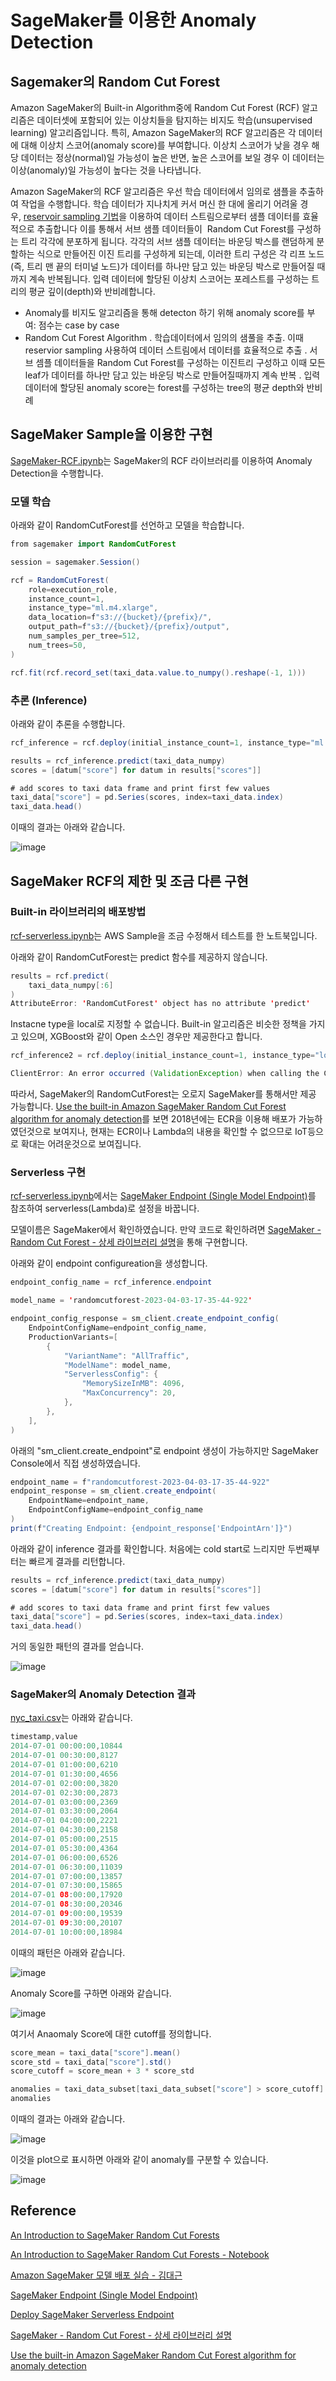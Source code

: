# SageMaker를 이용한 Anomaly Detection

## Sagemaker의 Random Cut Forest

Amazon SageMaker의 Built-in Algorithm중에 Random Cut Forest (RCF) 알고리즘은 데이터셋에 포함되어 있는 이상치들을 탐지하는 비지도 학습(unsupervised learning) 알고리즘입니다. 특히, Amazon SageMaker의 RCF 알고리즘은 각 데이터에 대해 이상치 스코어(anomaly score)를 부여합니다. 이상치 스코어가 낮을 경우 해당 데이터는 정상(normal)일 가능성이 높은 반면, 높은 스코어를 보일 경우 이 데이터는 이상(anomaly)일 가능성이 높다는 것을 나타냅니다.

Amazon SageMaker의 RCF 알고리즘은 우선 학습 데이터에서 임의로 샘플을 추출하여 작업을 수행합니다. 학습 데이터가 지나치게 커서 머신 한 대에 올리기 어려울 경우, [reservoir sampling 기법](https://en.wikipedia.org/wiki/Reservoir_sampling)을 이용하여 데이터 스트림으로부터 샘플 데이터를 효율적으로 추출합니다 이를 통해서 서브 샘플 데이터들이  Random Cut Forest를 구성하는 트리 각각에 분포하게 됩니다. 각각의 서브 샘플 데이터는 바운딩 박스를 랜덤하게 분할하는 식으로 만들어진 이진 트리를 구성하게 되는데, 이러한 트리 구성은 각 리프 노드(즉, 트리 맨 끝의 터미널 노드)가 데이터를 하나만 담고 있는 바운딩 박스로 만들어질 때까지 계속 반복됩니다. 입력 데이터에 할당된 이상치 스코어는 포레스트를 구성하는 트리의 평균 깊이(depth)와 반비례합니다.

- Anomaly를 비지도 알고리즘을 통해 detecton 하기 위해 anomaly score를 부여: 점수는 case by case
- Random Cut Forest Algorithm
. 학습데이터에서 임의의 샘풀을 추출. 이때 reservior sampling 사용하여 데이터 스트림에서 데이터를 효율적으로 추출
. 서브 셈플 데이터들을 Random Cut Forest를 구성하는 이진트리 구성하고 이때 모든 leaf가 데이터를 하나만 담고 있는 바운딩 박스로 만들어질때까지 계속 반복
. 입력 데이터에 할당된 anomaly score는 forest를 구성하는 tree의 평균 depth와 반비례

## SageMaker Sample을 이용한 구현

[SageMaker-RCF.ipynb](https://github.com/kyopark2014/ML-anomaly-detection/blob/main/SageMaker/SageMaker-RCF.ipynb)는 SageMaker의 RCF 라이브러리를 이용하여 Anomaly Detection을 수행합니다. 


### 모델 학습

아래와 같이 RandomCutForest를 선언하고 모델을 학습합니다.

```java
from sagemaker import RandomCutForest

session = sagemaker.Session()

rcf = RandomCutForest(
    role=execution_role,
    instance_count=1,
    instance_type="ml.m4.xlarge",
    data_location=f"s3://{bucket}/{prefix}/",
    output_path=f"s3://{bucket}/{prefix}/output",
    num_samples_per_tree=512,
    num_trees=50,
)

rcf.fit(rcf.record_set(taxi_data.value.to_numpy().reshape(-1, 1)))
```

### 추론 (Inference)

아래와 같이 추론을 수행합니다. 

```java
rcf_inference = rcf.deploy(initial_instance_count=1, instance_type="ml.m4.xlarge")

results = rcf_inference.predict(taxi_data_numpy)
scores = [datum["score"] for datum in results["scores"]]

# add scores to taxi data frame and print first few values
taxi_data["score"] = pd.Series(scores, index=taxi_data.index)
taxi_data.head()
```

이때의 결과는 아래와 같습니다.

![image](https://user-images.githubusercontent.com/52392004/229640338-795fc0a4-1a9f-4b8c-b6c3-b53e6cac72a9.png)


## SageMaker RCF의 제한 및 조금 다른 구현

### Built-in 라이브러리의 배포방법

[rcf-serverless.ipynb](https://github.com/kyopark2014/ML-anomaly-detection/blob/main/SageMaker/rcf-serverless.ipynb)는 AWS Sample을 조금 수정해서 테스트를 한 노트북입니다.

아래와 같이 RandomCutForest는 predict 함수를 제공하지 않습니다. 

```java
results = rcf.predict(
    taxi_data_numpy[:6]
)
AttributeError: 'RandomCutForest' object has no attribute 'predict'
```

Instacne type을 local로 지정할 수 없습니다. Built-in 알고리즘은 비슷한 정책을 가지고 있으며, XGBoost와 같이 Open 소스인 경우만 제공한다고 합니다.

```java
rcf_inference2 = rcf.deploy(initial_instance_count=1, instance_type="local")

ClientError: An error occurred (ValidationException) when calling the CreateEndpointConfig operation: 1 validation error detected: Value 'local' at 'productionVariants.1.member.instanceType' failed to satisfy constraint
```

따라서, SageMaker의 RandomCutForest는 오로지 SageMaker를 통해서만 제공 가능합니다. [Use the built-in Amazon SageMaker Random Cut Forest algorithm for anomaly detection](https://aws.amazon.com/ko/blogs/machine-learning/use-the-built-in-amazon-sagemaker-random-cut-forest-algorithm-for-anomaly-detection/)를 보면 2018년에는 ECR을 이용해 배포가 가능하였던것으로 보여지나, 현재는 ECR이나 Lambda의 내용을 확인할 수 없으므로 IoT등으로 확대는 어려운것으로 보여집니다.


### Serverless 구현

[rcf-serverless.ipynb](https://github.com/kyopark2014/ML-anomaly-detection/blob/main/SageMaker/rcf-serverless.ipynb)에서는 [SageMaker Endpoint (Single Model Endpoint)](https://github.com/aws-samples/aws-ai-ml-workshop-kr/blob/master/sagemaker/sm-special-webinar/lab_2_serving/2.1.Deploy.ipynb)를 참조하여 serverless(Lambda)로 설정을 바꿉니다.


모델이름은 SageMaker에서 확인하였습니다. 만약 코드로 확인하려면 [SageMaker - Random Cut Forest - 상세 라이브러리 설명](https://sagemaker.readthedocs.io/en/v2.20.0/algorithms/randomcutforest.html)을 통해 구현합니다.

아래와 같이 endpoint configureation을 생성합니다.

```java
endpoint_config_name = rcf_inference.endpoint

model_name = 'randomcutforest-2023-04-03-17-35-44-922'

endpoint_config_response = sm_client.create_endpoint_config(
    EndpointConfigName=endpoint_config_name,
    ProductionVariants=[
        {
            "VariantName": "AllTraffic",
            "ModelName": model_name,
            "ServerlessConfig": {
                "MemorySizeInMB": 4096,
                "MaxConcurrency": 20,
            },            
        },
    ],
)
```

아래의 "sm_client.create_endpoint"로 endpoint 생성이 가능하지만 SageMaker Console에서 직접 생성하였습니다.

```java
endpoint_name = f"randomcutforest-2023-04-03-17-35-44-922"
endpoint_response = sm_client.create_endpoint(
    EndpointName=endpoint_name, 
    EndpointConfigName=endpoint_config_name
)
print(f"Creating Endpoint: {endpoint_response['EndpointArn']}")

```

아래와 같이 inference 결과를 확인합니다. 처음에는 cold start로 느리지만 두번째부터는 빠르게 결과를 리턴합니다.

```java
results = rcf_inference.predict(taxi_data_numpy)
scores = [datum["score"] for datum in results["scores"]]

# add scores to taxi data frame and print first few values
taxi_data["score"] = pd.Series(scores, index=taxi_data.index)
taxi_data.head()
```

거의 동일한 패턴의 결과를 얻습니다.

![image](https://user-images.githubusercontent.com/52392004/229644878-be9e6816-b489-4672-b3ac-86c7bb3424fd.png)

### SageMaker의 Anomaly Detection 결과 

[nyc_taxi.csv](https://raw.githubusercontent.com/numenta/NAB/master/data/realKnownCause/nyc_taxi.csv)는 아래와 같습니다.

```java
timestamp,value
2014-07-01 00:00:00,10844
2014-07-01 00:30:00,8127
2014-07-01 01:00:00,6210
2014-07-01 01:30:00,4656
2014-07-01 02:00:00,3820
2014-07-01 02:30:00,2873
2014-07-01 03:00:00,2369
2014-07-01 03:30:00,2064
2014-07-01 04:00:00,2221
2014-07-01 04:30:00,2158
2014-07-01 05:00:00,2515
2014-07-01 05:30:00,4364
2014-07-01 06:00:00,6526
2014-07-01 06:30:00,11039
2014-07-01 07:00:00,13857
2014-07-01 07:30:00,15865
2014-07-01 08:00:00,17920
2014-07-01 08:30:00,20346
2014-07-01 09:00:00,19539
2014-07-01 09:30:00,20107
2014-07-01 10:00:00,18984
```

이때의 패턴은 아래와 같습니다.

![image](https://user-images.githubusercontent.com/52392004/229644978-ed276ca7-e8fb-485e-8af6-3a78667a83cb.png)

Anomaly Score를 구하면 아래와 같습니다.

![image](https://user-images.githubusercontent.com/52392004/229645341-c42235d7-ed14-49d3-b642-d3fabc985da2.png)


여기서 Anaomaly Score에 대한 cutoff를 정의합니다.

```java
score_mean = taxi_data["score"].mean()
score_std = taxi_data["score"].std()
score_cutoff = score_mean + 3 * score_std

anomalies = taxi_data_subset[taxi_data_subset["score"] > score_cutoff]
anomalies
```

이때의 결과는 아래와 같습니다.

![image](https://user-images.githubusercontent.com/52392004/229645476-67636e47-021a-4f00-a640-7ae418371ac2.png)

이것을 plot으로 표시하면 아래와 같이 anomaly를 구분할 수 있습니다.

![image](https://user-images.githubusercontent.com/52392004/229645556-4520e78c-637a-45e7-83b2-b4b4a0ab78e8.png)


## Reference

[An Introduction to SageMaker Random Cut Forests](https://sagemaker-examples.readthedocs.io/en/latest/introduction_to_amazon_algorithms/random_cut_forest/random_cut_forest.html#An-Introduction-to-SageMaker-Random-Cut-Forests)

[An Introduction to SageMaker Random Cut Forests - Notebook](https://github.com/aws/amazon-sagemaker-examples/blob/main/introduction_to_amazon_algorithms/random_cut_forest/random_cut_forest.ipynb)

[Amazon SageMaker 모델 배포 실습 - 김대근](https://www.youtube.com/watch?v=1rr9GgJelBU&list=PLORxAVAC5fUULZBkbSE--PSY6bywP7gyr&index=6)

[SageMaker Endpoint (Single Model Endpoint)](https://github.com/aws-samples/aws-ai-ml-workshop-kr/blob/master/sagemaker/sm-special-webinar/lab_2_serving/2.1.Deploy.ipynb)

[Deploy SageMaker Serverless Endpoint](https://github.com/aws-samples/sm-model-serving-patterns/blob/main/key_features/ptn_4.2_serverless-inference/serverless_endpoint_kornlp_korsts.ipynb)

[SageMaker - Random Cut Forest - 상세 라이브러리 설명](https://sagemaker.readthedocs.io/en/v2.20.0/algorithms/randomcutforest.html)

[Use the built-in Amazon SageMaker Random Cut Forest algorithm for anomaly detection](https://aws.amazon.com/ko/blogs/machine-learning/use-the-built-in-amazon-sagemaker-random-cut-forest-algorithm-for-anomaly-detection/)
